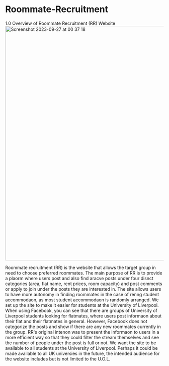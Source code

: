 # Roommate-Recruitment
1.0 Overview of Roommate Recruitment (RR) Website
<img width="742" alt="Screenshot 2023-09-27 at 00 37 18" src="https://github.com/HEA233/Roommate-Recruitment/assets/109220299/8a057558-1e7d-4150-8844-81856b02f63a">




         

Roommate recruitment (RR) is the website that allows the target group in need to choose preferred roommates. The main purpose of RR is to provide a pla orm where users post and also find a rac ve posts under four dis nct categories (area, flat name, rent prices, room capacity) and post comments or apply to join under the posts they are interested in. The site allows users to have more autonomy in finding roommates in the case of ren ng student accommoda on, as most student accommoda on is randomly arranged.
We set up the site to make it easier for students at the University of Liverpool. When using Facebook, you can see that there are groups of University of Liverpool students looking for flatmates, where users post informa on about their flat and their flatmates in general. However, Facebook does not categorize the posts and show if there are any new roommates currently in the group. RR's original inten on was to present the informa on to users in a more efficient way so that they could filter the stream themselves and see the number of people under the post is full or not. We want the site to be available to all students at the University of Liverpool. Perhaps it could be made available to all UK universi es in the future, the intended audience for the website includes but is not limited to the U.O.L.


